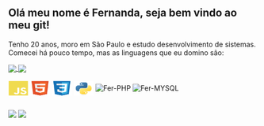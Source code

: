 ## Olá meu nome é Fernanda, seja bem vindo ao meu git!
Tenho 20 anos, moro em São Paulo e estudo desenvolvimento de sistemas. Comecei há pouco tempo, mas as linguagens que eu domino são:

<a href="https://github.com/FernandaAlvesSilva/github-readme-stats">
  <img height=180cm align="center" src="https://github-readme-stats.vercel.app/api?username=FernandaAlvesSilva&layout=compact&langs_count=8&theme=dark&card_width=320"" />
</a>
<a href="https://github.com/FernandaAlvesSilva/convoychat">
  <img height=180cm align="center" src="https://github-readme-stats.vercel.app/api/top-langs?username=FernandaAlvesSilva&layout=compact&langs_count=8&theme=dark&card_width=320" />
</a>

<div style="display: inline_block"><br>
  <img align="center" alt="Fer-Js" height="30" width="40" src="https://raw.githubusercontent.com/devicons/devicon/master/icons/javascript/javascript-plain.svg">
  <img align="center" alt="Fer-HTML" height="30" width="40" src="https://raw.githubusercontent.com/devicons/devicon/master/icons/html5/html5-original.svg">
  <img align="center" alt="Fer-CSS" height="30" width="40" src="https://raw.githubusercontent.com/devicons/devicon/master/icons/css3/css3-original.svg">
  <img align="center" alt="Fer-Python" height="30" width="40" src="https://raw.githubusercontent.com/devicons/devicon/master/icons/python/python-original.svg">
  <img align="center" alt= "Fer-PHP"  height="30" width="40" src="https://cdn.jsdelivr.net/gh/devicons/devicon@latest/icons/php/php-original.svg" />
  <img align="center" alt= "Fer-MYSQL"  height="30" width="40" src="https://cdn.jsdelivr.net/gh/devicons/devicon@latest/icons/azuresqldatabase/azuresqldatabase-original.svg" />
        
</div>
  
  ##
 
<div> 
<a href = "mailto:feralves2003@gmail.com"><img src="https://img.shields.io/badge/-Gmail-%23333?style=for-the-badge&logo=gmail&logoColor=white" target="_blank"></a>
<a href="https://www.linkedin.com/in/fernanda-alves-605a76242" target="_blank"><img src="https://img.shields.io/badge/-LinkedIn-%230077B5?style=for-the-badge&logo=linkedin&logoColor=white" target="_blank"></a> 
  
</div>
